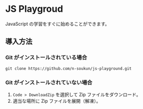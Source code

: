 # JS Playgroud

JavaScript の学習をすぐに始めることができます。

## 導入方法

### Git がインストールされている場合

```shell
git clone https://github.com/n-soukun/js-playground.git
```

### Git がインストールされていない場合

1. `Code > DownloadZip` を選択して Zip ファイルをダウンロード。
2. 適当な場所に Zip ファイルを展開（解凍）。
